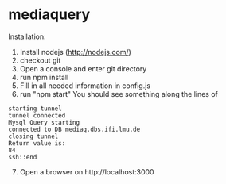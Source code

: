 mediaquery
==========


Installation:

1. Install nodejs (http://nodejs.com/)
2. checkout git 
3. Open a console and enter git directory
4. run npm install 
5. Fill in all needed information in config.js
6. run "npm start"
You should see something along the lines of 
```
starting tunnel
tunnel connected
Mysql Query starting
connected to DB mediaq.dbs.ifi.lmu.de
closing tunnel
Return value is: 
84
ssh::end
```
7. Open a browser on http://localhost:3000
